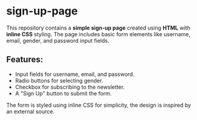 # sign-up-page

This repository contains a **simple sign-up page** created using **HTML** with **inline CSS** styling. The page includes basic form elements like username, email, gender, and password input fields.

## Features:
- Input fields for username, email, and password.
- Radio buttons for selecting gender.
- Checkbox for subscribing to the newsletter.
- A "Sign Up" button to submit the form.

The form is styled using inline CSS for simplicity, the design is inspired by an external source.

